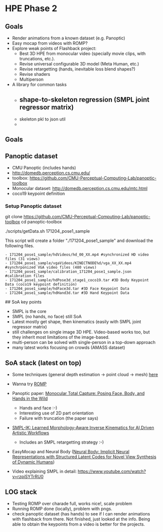 # HPE Phase 2

## Goals

- Render animations from a known dataset (e.g. Panoptic) 
- Easy mocap from videos with ROMP? 
- Explore weak points of Flashback project:
	- Best 3D HPE from monocular video (specially movie clips, with truncations, etc.).
	- Revise universal configurable 3D model (Meta Human, etc.)
	- Revise retargetting (hands, inevitable loss blend shapes?)
	- Revise shaders
	- Multiperson
- A library for common tasks
	- shape-to-skeleton regression (SMPL joint regressor matrix)
		- 
	- skeleton pkl to json util
	- 

## Goals 

## Panoptic dataset

- CMU Panoptic (includes hands)
- http://domedb.perception.cs.cmu.edu/
- toolbox: https://github.com/CMU-Perceptual-Computing-Lab/panoptic-toolbox
- Monocular dataset: http://domedb.perception.cs.cmu.edu/mtc.html
- coco19 keypoint definition

### Setup Panoptic dataset

git clone https://github.com/CMU-Perceptual-Computing-Lab/panoptic-toolbox
cd panoptic-toolbox

./scripts/getData.sh 171204_pose1_sample

This script will create a folder "./171204_pose1_sample" and download the following files.

	- 171204_pose1_sample/hdVideos/hd_00_XX.mp4 #synchronized HD video files (31 views)
	- 171204_pose1_sample/vgaVideos/KINECTNODE%d/vga_XX_XX.mp4 #synchrponized VGA video files (480 views)
	- 171204_pose1_sample/calibration_171204_pose1_sample.json #calibration files
	- 171204_pose1_sample/hdPose3d_stage1_coco19.tar #3D Body Keypoint Data (coco19 keypoint definition)
	- 171204_pose1_sample/hdFace3d.tar #3D Face Keypoint Data
	- 171204_pose1_sample/hdHand3d.tar #3D Hand Keypoint Data

## SoA key points

- SMPL is the core 
- SMPL (no hands, no face) still SoA
- Latest mostly get shape, then kinematics (easily with SMPL joint regressor matrix)
- still challenges on single image 3D HPE. Video-based works too, but they inherit most limitations of the image-based.
- multi-person can be solved with single-person in a top-down approach
- many latest works focusing on crowds (AMASS dataset)

## SoA stack (latest on top)

- Some techniques (general depth estimation -> point cloud -> mesh) [here](https://towardsdatascience.com/generate-a-3d-mesh-from-an-image-with-python-12210c73e5cc)
- Wanna try [ROMP](https://github.com/Arthur151/ROMP) 
- Panoptic paper: [Monocular Total Capture: Posing Face, Body, and Hands in the Wild](http://domedb.perception.cs.cmu.edu/mtc.html)
	- Hands and face :-)
	- Interesting use of 2D part orientation
	- Failure with truncation (the paper says)

- [SMPL-IK: Learned Morphology-Aware Inverse Kinematics for AI,Driven Artistic Workflows](https://arxiv.org/pdf/2208.08274.pdf)
	- Includes an SMPL retargetting strategy :-)

- EasyMocap and Neural Body ([Neural Body: Implicit Neural Representations with Structured Latent Codes
for Novel View Synthesis of Dynamic Humans](https://arxiv.org/pdf/2012.15838.pdf))

- Video explaining SMPL in detail: https://www.youtube.com/watch?v=rzpiSYTrRU0

## LOG stack

- Testing ROMP over charade full, works nice!, scale problem
- Running ROMP done (locally), problem with pngs.
- check panoptic dataset (has hands) to see if I can render animations with flashback from there. Not finished, just looked at the info. Being able to obtain the keypoints from a video is better for the projects.